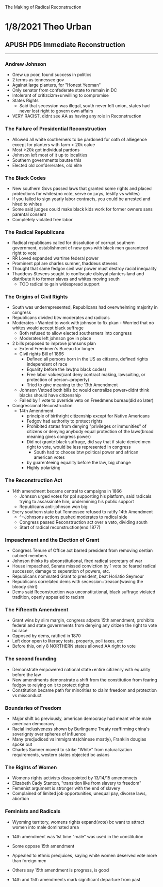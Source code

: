 The Making of Radical Reconstruction

# 1/8/2021 Theo Urban
## APUSH PD5 Immediate Reconstruction
***
### Andrew Johnson
 - Grew up poor, found success in politics
 - 2 terms as tennessee gov
 - Against large planters, for "Honest Yeoman"
 - Only senator from confederate state to remain in DC
 - Intolerant of critizcizm+unwilling to compromise
 - States Rights
	 - Said that secession was illegal, south never left union, states had never lost right to govern own affairs
 - VERY RACIST, didnt see AA as having any role in Reconstruction

### The Failure of Presidential Reconstruction
 - Allowed all white southerners to be pardoned for oath of alliegence except for planters with farm > 20k calue
 - Most >20k got individual pardons
 - Johnson left most of it up to localities
 - Southern governments bautse this
 - Elected old confdererates, old elite

### The Black Codes
 - New southern Govs passed laws that granted some rights and placed protections for whites(no vote, serve on jurys, testify vs whites)
 - If you failed to sign yearly labor contracts, you could be arrested and hired to whites
 - Some said judges could make black kids work for former owners sans parental consent
 - Completely violated free labor

### The Radical Republicans
 - Radical republicans called for dissolution of corrupt southern government, establishment of new govs with black men guaranteed right to vote
 - RR Loved expanded wartime federal power
 - Prominent ppl are charles sumner, thaddeus stevens
 - Thought that same fedgov civil war power must destroy racial inequality
 - Thaddeus Stevens sought to confiscate disloyal planters land and distribute it to former slaves and whites moving south
	 - TOO radical to gain widespread support

### The Origins of Civil Rights
 - South was underrepresented, Republicans had overwhelming majority in congress
 - Republicans divided btw moderates and radicals
 - Moderates
		 - Wanted to work with johnson to fix pkan
		 - Worried that no whites would accept black suffrage
	 - Both refused to allow elected southerners into congress
	 - Moderates left johnson gov in place
 - 2 bills proposed to improve johnsons plan
	 - Extend Freedmen's Bureau for longer
	 - Civil rights Bill of 1866
		 - Defined all persons born in the US as citizens, defined rights independent of race
		 - Equality before the law(no black codes)
		 - Free labor values(cant deny contract making, lawsuiting, or protection of person+property)
		 - Tried to give meaning to the 13th Amendment
	 - Johnson Vetoed both bills bc would centralize power+didnt think blacks should have citizenship
	 - Failed by 1 vote to pverride veto on Freedmens bureau(did so later)
 - Congressional Reconstruction
	 - 14th Amendment
		 - principle of birthright citizenship except for Native Americans
		 - Fedgov had authority to protect rights
		 - Prohibited states from denying "privileges or immunities" of citizens or denying anybody equal protection of the laws(broad meaning gives congress power)
		 - Did not grante black suffrage, did say that if state denied men right to vote, would be less represented in congress
			 - South had to choose btw political power and african american votes
		 - by guarenteeing equality before the law, big change
		 - Highly polarizing

### The Reconstruction Act
 - 14th amendment became central to campaigns in 1866
	 - Johnson urged votes for ppl supporting his platform, said radicals trying to assassinate him, undermining his public support
	 - Republicans anti-johnson won big
 - Every southern state but Tennessee refused to ratify 14th Amendment
	 - ^+Johnsons actions pushed moderates to radical side
	 - Congress passed Reconstruction act over a veto, dividing south
	 - Start of radical reconstruction(end 1877)

### Impeachment and the Election of Grant
 - Congress Tenure of Office act barred president from removing certian cabinet members
 - Johnson thinks its ubconstitutional, fired radical secretary of war
 - House impeached, Senate missed conviction by 1 vote bc feared radical successor, damage to seperation of powers, etc.
 - Republicans nominated Grant to president, beat Horiatio Seymour
 - Republicans correlated dems with secession+treason(waving the bloody shirt)
 - Dems said Reconstruction was unconstitutional, black suffrage violated tradition, openly appealed to racism

### The Fifteenth Amendment
 - Grant wins by slim margin, congress adpots 15th amendment, prohibits federal and state governments from denying any citizen the right to vote bc race
 - Opposed by dems, ratified in 1870
 - Left door open to literacy tests, property, poll taxes, etc
 - Before this, only 8 NORTHERN states allowed AA right to vote

### The second founding
 - Demonstrate empowered national state+entire citizenry with equality before the law
 - New amendments demonstrate a shift from the constitution from fearing fedgov to relying on it to protect rights
 - Constitution became path for minorities to claim freedom and protection vs misconduct

### Boundaries of Freedom
 - Major shift bc previously, american democracy had meant white male american democracy
 - Racial inclusiveness shown by Burlingame Treaty reaffirming china's soverignty over spheres of influence
 - Many predjudiced vs immigrants(chinese mostly), Franklin douglas spoke out
 - Charles Sumner moved to strike "White" from naturalization requirements, western states objected bc asians

### The Rights of Women
 - Womens rights activists dissapointed by 13/14/15 amenemnets 
 - Elizabeth Cady Stanton, "transition like from slavery to freedom"
 - Femenist argument is stronger with the end of slavery
 - Complained of limited job opportunities, unequal pay, divorse laws, abortion

### Feminists and Radicals
 - Wyoming territory, womens rights expand(vote) bc want to attract women into male dominated area
 - 14th amendment was 1st time "male" was used in the constitution
 - Some oppose 15th amendment
 - Appealed to ethnic predjuices, saying white women deserved vote more than foreign men
 - Others say 15th amendment is progress, is good

 - 14th and 15th amendments mark significant departure from past